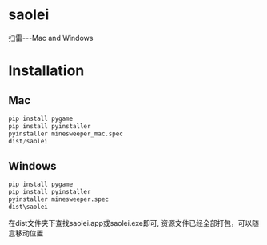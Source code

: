 # saolei
扫雷---Mac and Windows

# Installation

## Mac
```python
pip install pygame
pip install pyinstaller
pyinstaller minesweeper_mac.spec
dist/saolei
```

## Windows
```python
pip install pygame
pip install pyinstaller
pyinstaller minesweeper.spec
dist\saolei
```

在dist文件夹下查找saolei.app或saolei.exe即可, 资源文件已经全部打包，可以随意移动位置
